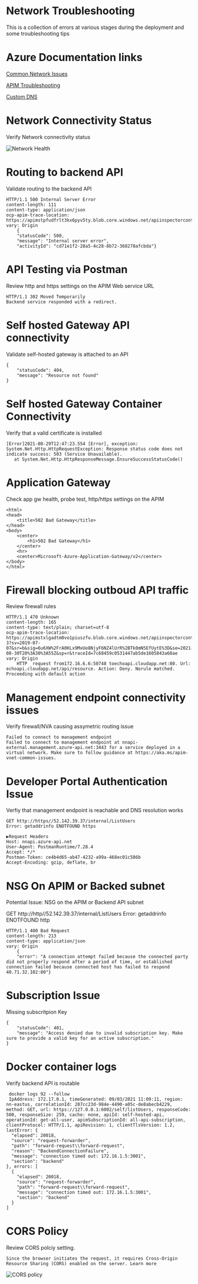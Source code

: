 
# Network Troubleshooting
This is a collection of errors at various stages during the deployment and some troubleshooting tips

# Azure Documentation links
[Common Network Issues](https://docs.microsoft.com/en-us/azure/api-management/api-management-using-with-vnet?tabs=stv2#force-tunneling-traffic-to-on-premises-firewall-using-expressroute-or-network-virtual-appliance)

[APIM Troubleshooting](https://docs.microsoft.com/en-us/azure/api-management/api-management-using-with-vnet?tabs=stv2#troubleshooting)

[Custom DNS](https://docs.microsoft.com/en-us/azure/api-management/api-management-using-with-vnet?tabs=stv2#custom-dns-server-setup)


# Network Connectivity Status

Verify Network connectivity status

![Network Health](images/external/fw-network-connectivity-status.png)



# Routing to backend API

Validate routing to the backend API


```
HTTP/1.1 500 Internal Server Error
content-length: 111
content-type: application/json
ocp-apim-trace-location: https://apimstpfudfrlt3kx6pyv5ty.blob.core.windows.net/apiinspectorcontainer/
vary: Origin
    {
    "statusCode": 500,
    "message": "Internal server error",
    "activityId": "cd71e1f2-28a5-4c28-8b72-368278afcbda"}

```

# API Testing via Postman


Review http and https settings on the APIM Web service URL

```
HTTP/1.1 302 Moved Temporarily
Backend service responded with a redirect.

```  
# Self hosted Gateway API connectivity

Validate self-hosted gateway is attached to an API

```
{
    "statusCode": 404,
    "message": "Resource not found"
}
```

# Self hosted Gateway Container Connectivity

Verify that a valid certificate is installed

```
[Error]2021-08-29T12:47:23.554 [Error], exception: System.Net.Http.HttpRequestException: Response status code does not indicate success: 503 (Service Unavailable).
   at System.Net.Http.HttpResponseMessage.EnsureSuccessStatusCode()

```

# Application Gateway

Check app gw health, probe test, http/https settings on the APIM

```
<html>
<head>
    <title>502 Bad Gateway</title>
</head>
<body>
    <center>
        <h1>502 Bad Gateway</h1>
    </center>
    <hr>
    <center>Microsoft-Azure-Application-Gateway/v2</center>
</body>
</html>

```

# Firewall blocking outboud API traffic

Review firewall rules

```
HTTP/1.1 470 Unknown
content-length: 165
content-type: text/plain; charset=utf-8
ocp-apim-trace-location: https://apimstxlgadtm0vo1piuszfu.blob.core.windows.net/apiinspectorcontainer/lXIOgxyWd3s0TMWRpkHxMw2-3?sv=2019-07-07&sr=b&sig=6u6XW%2FrA0KLx9MxUe8NjyF6NZ4lUrR%2BTk0mN5EfUytE%3D&se=2021-08-30T20%3A30%3A55Z&sp=r&traceId=7c68459c0531447ab5de1605843a68ae
vary: Origin
    HTTP  request from172.16.6.6:50748 toechoapi.cloudapp.net:80. Url: echoapi.cloudapp.net/api/resource. Action: Deny. Norule matched. Proceeding with default action

```

# Management endpoint connectivity issues

Verify firewall/NVA causing assymetric routing issue


```
Failed to connect to management endpoint
Failed to connect to management endpoint at nnapi-external.management.azure-api.net:3443 for a service deployed in a virtual network. Make sure to follow guidance at https://aka.ms/apim-vnet-common-issues.

```

# Developer Portal Authentication Issue

Verfiy that management endpoint is reachable and DNS resolution works

```
GET http://https//52.142.39.37/internal/ListUsers
Error: getaddrinfo ENOTFOUND https

▶Request Headers
Host: nnapi.azure-api.net
User-Agent: PostmanRuntime/7.28.4
Accept: */*
Postman-Token: ce4b4d65-ab47-4232-a99a-468ec01c586b
Accept-Encoding: gzip, deflate, br

```

# NSG On APIM or Backed subnet

Potential Issue: NSG on the APIM or Backend API subnet

GET http://http//52.142.39.37/internal/ListUsers
Error: getaddrinfo ENOTFOUND http

```
HTTP/1.1 400 Bad Request
content-length: 213
content-type: application/json
vary: Origin
    {
    "error": "A connection attempt failed because the connected party did not properly respond after a period of time, or established connection failed because connected host has failed to respond 40.71.32.102:80"}
```

# Subscription Issue
 Missing subscritpion Key

```
{
    "statusCode": 401,
    "message": "Access denied due to invalid subscription key. Make sure to provide a valid key for an active subscription."
}
```

# Docker container logs

Verify backend API is routable

```
 docker logs 92 --follow
 IpAddress: 172.17.0.1, timeGenerated: 09/03/2021 11:09:11, region: nn-eastus, correlationId: 287cc23d-984e-4490-a05c-de8abecb4229, method: GET, url: https://127.0.0.1:6002/self/listUsers, responseCode: 500, responseSize: 259, cache: none, apiId: self-hosted-api, operationId: get-all-user, apimSubscriptionId: all-api-subscription, clientProtocol: HTTP/1.1, apiRevision: 1, clientTlsVersion: 1.2, lastError: {
  "elapsed": 20018,
  "source": "request-forwarder",
  "path": "forward-request\\forward-request",
  "reason": "BackendConnectionFailure",
  "message": "connection timed out: 172.16.1.5:3001",
  "section": "backend"
}, errors: [
  {
    "elapsed": 20018,
    "source": "request-forwarder",
    "path": "forward-request\\forward-request",
    "message": "connection timed out: 172.16.1.5:3001",
    "section": "backend"
  }
]
```

# CORS Policy

   Review CORS polciy setting.

```
Since the browser initiates the request, it requires Cross-Origin Resource Sharing (CORS) enabled on the server. Learn more
```
![CORS policy](images/common/cors.png)


